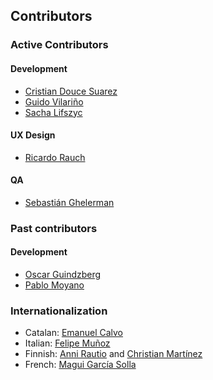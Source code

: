 ## Contributors

### Active Contributors

#### Development

* [Cristian Douce Suarez](http://twitter.com/cristiandouce)
* [Guido Vilariño](http://twitter.com/gvilarino)
* [Sacha Lifszyc](https://twitter.com/slifszyc)

#### UX Design

* [Ricardo Rauch](http://twitter.com/gravityonmars)

#### QA

* [Sebastián Ghelerman](https://twitter.com/bastianhell)

### Past contributors

#### Development

* [Oscar Guindzberg](https://github.com/oscarguindzberg)
* [Pablo Moyano](https://github.com/ultraklon)

### Internationalization

* Catalan: [Emanuel Calvo](https://github.com/3manuek)
* Italian: [Felipe Muñoz](https://twitter.com/felipemuni)
* Finnish: [Anni Rautio](https://twitter.com/annirautio) and [Christian Martínez](www.hyvatilmat.com)
* French: [Magui García Solla](https://twitter.com/magui_1984)
